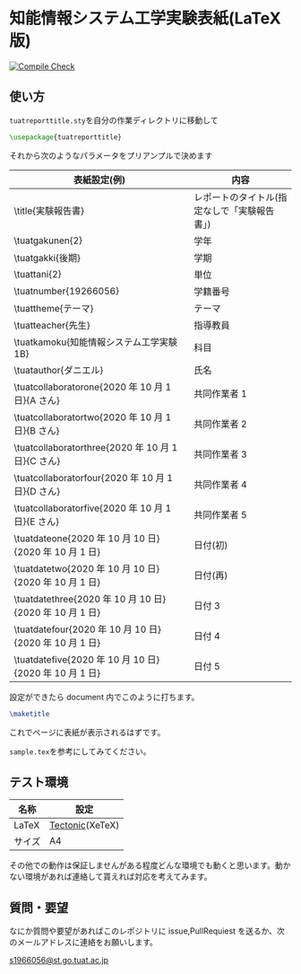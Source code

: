 # 知能情報システム工学実験表紙(LaTeX 版)

[![Compile Check](https://github.com/pineapplehunter/tuat-tex/workflows/Compile%20Check/badge.svg)](https://github.com/pineapplehunter/tuat-tex/actions)

## 使い方

`tuatreporttitle.sty`を自分の作業ディレクトリに移動して

```latex
\usepackage{tuatreporttitle}
```

それから次のようなパラメータをプリアンプルで決めます

| 表紙設定(例)                                            | 内容                                         |
| ------------------------------------------------------- | -------------------------------------------- |
| \title{実験報告書}                                      | レポートのタイトル(指定なしで「実験報告書」) |
| \tuatgakunen{2}                                         | 学年                                         |
| \tuatgakki{後期}                                        | 学期                                         |
| \tuattani{2}                                            | 単位                                         |
| \tuatnumber{19266056}                                   | 学籍番号                                     |
| \tuattheme{テーマ}                                      | テーマ                                       |
| \tuatteacher{先生}                                      | 指導教員                                     |
| \tuatkamoku{知能情報システム工学実験 1B}                | 科目                                         |
| \tuatauthor{ダニエル}                                   | 氏名                                         |
| \tuatcollaboratorone{2020 年 10 月 1 日}{A さん}        | 共同作業者 1                                 |
| \tuatcollaboratortwo{2020 年 10 月 1 日}{B さん}        | 共同作業者 2                                 |
| \tuatcollaboratorthree{2020 年 10 月 1 日}{C さん}      | 共同作業者 3                                 |
| \tuatcollaboratorfour{2020 年 10 月 1 日}{D さん}       | 共同作業者 4                                 |
| \tuatcollaboratorfive{2020 年 10 月 1 日}{E さん}       | 共同作業者 5                                 |
| \tuatdateone{2020 年 10 月 10 日}{2020 年 10 月 1 日}   | 日付(初)                                     |
| \tuatdatetwo{2020 年 10 月 10 日}{2020 年 10 月 1 日}   | 日付(再)                                     |
| \tuatdatethree{2020 年 10 月 10 日}{2020 年 10 月 1 日} | 日付 3                                       |
| \tuatdatefour{2020 年 10 月 10 日}{2020 年 10 月 1 日}  | 日付 4                                       |
| \tuatdatefive{2020 年 10 月 10 日}{2020 年 10 月 1 日}  | 日付 5                                       |

設定ができたら document 内でこのように打ちます。

```latex
\maketitle
```

これでページに表紙が表示されるはずです。

`sample.tex`を参考にしてみてください。

## テスト環境

| 名称   | 設定                |
| ------ | ------------------- |
| LaTeX  | [Tectonic][](XeTeX) |
| サイズ | A4                  |

[tectonic]: https://tectonic-typesetting.github.io/en-US/

その他での動作は保証しませんがある程度どんな環境でも動くと思います。動かない環境があれば連絡して貰えれば対応を考えてみます。

## 質問・要望

なにか質問や要望があればこのレポジトリに issue,PullRequiest を送るか、次のメールアドレスに連絡をお願いします。

s1966056@st.go.tuat.ac.jp
